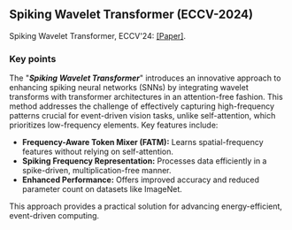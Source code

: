 ## Spiking Wavelet Transformer (ECCV-2024)

Spiking Wavelet Transformer, ECCV'24: [[Paper]](https://arxiv.org/pdf/2403.11138). 


### Key points

The "***Spiking Wavelet Transformer***" introduces an innovative approach to enhancing spiking neural networks (SNNs) by integrating wavelet transforms with transformer architectures in an attention-free fashion. This method addresses the challenge of effectively capturing high-frequency patterns crucial for event-driven vision tasks, unlike self-attention, which prioritizes low-frequency elements. Key features include:

- **Frequency-Aware Token Mixer (FATM):** Learns spatial-frequency features without relying on self-attention.
- **Spiking Frequency Representation:** Processes data efficiently in a spike-driven, multiplication-free manner.
- **Enhanced Performance:** Offers improved accuracy and reduced parameter count on datasets like ImageNet.

This approach provides a practical solution for advancing energy-efficient, event-driven computing.
